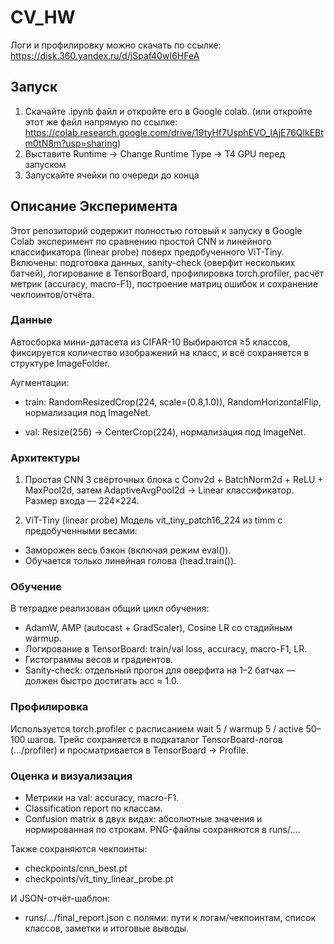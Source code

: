 # CV_HW

Логи и профилировку можно скачать по ссылке: https://disk.360.yandex.ru/d/jSpaf40wI6HFeA

## Запуск

1. Скачайте .ipynb файл и откройте его в Google colab. (или откройте этот же файл напрямую по ссылке: https://colab.research.google.com/drive/19tyHf7UsphEVO_IAjE76QlkEBtm0tN8m?usp=sharing)
2. Выставите Runtime -> Change Runtime Type -> T4 GPU перед запуском
3. Запускайте ячейки по очереди до конца

## Описание Эксперимента

Этот репозиторий содержит полностью готовый к запуску в Google Colab эксперимент по сравнению простой CNN и линейного классификатора (linear probe) поверх предобученного ViT-Tiny. Включены: подготовка данных, sanity-check (оверфит нескольких батчей), логирование в TensorBoard, профилировка torch.profiler, расчёт метрик (accuracy, macro-F1), построение матриц ошибок и сохранение чекпоинтов/отчёта.

### Данные

Автосборка мини-датасета из CIFAR-10
Выбираются ≥5 классов, фиксируется количество изображений на класс, и всё сохраняется в структуре ImageFolder.

Аугментации:
- train: RandomResizedCrop(224, scale=(0.8,1.0)), RandomHorizontalFlip, нормализация под ImageNet.

- val: Resize(256) → CenterCrop(224), нормализация под ImageNet.


### Архитектуры
1. Простая CNN
  3 свёрточных блока с Conv2d + BatchNorm2d + ReLU + MaxPool2d, затем AdaptiveAvgPool2d → Linear классификатор. Размер входа — 224×224.

2. ViT-Tiny (linear probe)
  Модель vit_tiny_patch16_224 из timm с предобученными весами:
  - Заморожен весь бэкон (включая режим eval()).
  - Обучается только линейная голова (head.train()).

### Обучение

В тетрадке реализован общий цикл обучения:
- AdamW, AMP (autocast + GradScaler), Cosine LR со стадийным warmup.
- Логирование в TensorBoard: train/val loss, accuracy, macro-F1, LR.
- Гистограммы весов и градиентов.
- Sanity-check: отдельный прогон для оверфита на 1–2 батчах — должен быстро достигать acc ≈ 1.0.

### Профилировка

Используется torch.profiler с расписанием wait 5 / warmup 5 / active 50–100 шагов. Трейс сохраняется в подкаталог TensorBoard-логов (.../profiler) и просматривается в TensorBoard → Profile.

### Оценка и визуализация

- Метрики на val: accuracy, macro-F1.
- Classification report по классам.
- Confusion matrix в двух видах: абсолютные значения и нормированная по строкам. PNG-файлы сохраняются в runs/....

Также сохраняются чекпоинты:

- checkpoints/cnn_best.pt
- checkpoints/vit_tiny_linear_probe.pt

И JSON-отчёт-шаблон:
- runs/.../final_report.json с полями: пути к логам/чекпоинтам, список классов, заметки и итоговые выводы.

